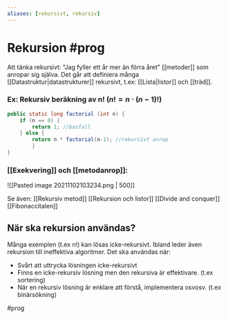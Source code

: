 ```yaml
---
aliases: [rekursivt, rekursiv]
---
```

# Rekursion #prog 
Att tänka rekursivt: "Jag fyller ett år mer än förra året"
[[metoder]] som anropar sig själva.
Det går att definiera många [[Datastruktur|datastrukturer]] rekursivt, t.ex: [[Lista|listor]] och [[träd]].

### Ex: Rekursiv beräkning av n! ($n! = n \cdot (n-1)!$)
```java
public static long factorial (int n) {
	if (n == 0) {
		return 1; //basfall
	} else {
		return n * factorial(n-1); //rekursivt anrop
		}
}
```

### [[Exekvering]] och [[metodanrop]]:
![[Pasted image 20211102103234.png | 500]]

Se även:
[[Rekursiv metod]]
[[Rekursion och listor]]
[[Divide and conquer]]
[[Fibonaccitalen]]

## När ska rekursion användas?
Många exemplen (t.ex n!) kan lösas icke-rekursivt. Ibland leder även rekursion till ineffektiva algoritmer.
Det ska användas när:
- Svårt att uttrycka lösningen icke-rekursivt
- Finns en icke-rekursiv lösning men den rekursiva är effektivare. (t.ex sortering)
- När en rekursiv lösning är enklare att förstå, implementera osvosv. (t.ex binärsökning)

#prog 